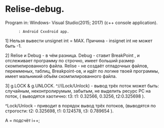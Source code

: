 # Relise-debug.
Program in: Windows- Visual Studio(2015; 2017) (c++ console application).

          : Android Cxxdroid app. 
 
  
1]  Нельзя вывести unsignet int = MAX. 
Причина - insignet int не может быть -1.
 
 
2] Relise  и  Debug - в чём разница.
Debug - ставит  BreakPoint , и отслеживает программу по строчно, имеет больший размер скомпилированного файла.
Relise - не создаёт отладочных файлов, перемменых, таблиц, Breakpoint-ов, и идёт по логике твоей программы, имеет мальникий объём скомпилированного файла.
 
 
3]  g.LOCK & g.UNLOCK.
^//(Lock/Unlock) - вывод трёх поток может быть: случайным, неконтролирумым, забытым, не выделить ресурс PC на поток,
( выводятся хаотично: t3: t1: 0.32566, 0.3256, t2:0.325698 ).
 
^Lock/Unlock - приводит в порядок вывод трёх потоков,
(выводятся по строгости: t2: 0.325698, t1: 0.124578, t3: 0.789654 ).
 
A =  подсчёт i++;
 
